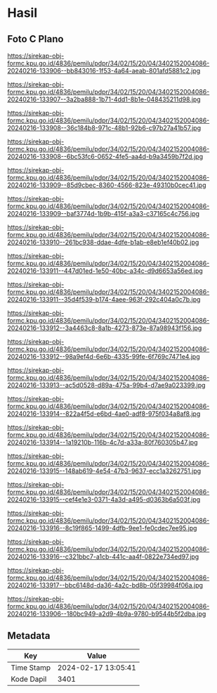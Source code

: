 # Hasil

## Foto C Plano

https://sirekap-obj-formc.kpu.go.id/4836/pemilu/pdpr/34/02/15/20/04/3402152004086-20240216-133906--bb843016-1f53-4a64-aeab-801afd5881c2.jpg

https://sirekap-obj-formc.kpu.go.id/4836/pemilu/pdpr/34/02/15/20/04/3402152004086-20240216-133907--3a2ba888-1b71-4dd1-8b1e-048435211d98.jpg

https://sirekap-obj-formc.kpu.go.id/4836/pemilu/pdpr/34/02/15/20/04/3402152004086-20240216-133908--36c184b8-971c-48b1-92b6-c97b27a41b57.jpg

https://sirekap-obj-formc.kpu.go.id/4836/pemilu/pdpr/34/02/15/20/04/3402152004086-20240216-133908--6bc53fc6-0652-4fe5-aa4d-b9a3459b7f2d.jpg

https://sirekap-obj-formc.kpu.go.id/4836/pemilu/pdpr/34/02/15/20/04/3402152004086-20240216-133909--85d9cbec-8360-4566-823e-49310b0cec41.jpg

https://sirekap-obj-formc.kpu.go.id/4836/pemilu/pdpr/34/02/15/20/04/3402152004086-20240216-133909--baf3774d-1b9b-415f-a3a3-c37165c4c756.jpg

https://sirekap-obj-formc.kpu.go.id/4836/pemilu/pdpr/34/02/15/20/04/3402152004086-20240216-133910--261bc938-ddae-4dfe-b1ab-e8eb1ef40b02.jpg

https://sirekap-obj-formc.kpu.go.id/4836/pemilu/pdpr/34/02/15/20/04/3402152004086-20240216-133911--447d01ed-1e50-40bc-a34c-d9d6653a56ed.jpg

https://sirekap-obj-formc.kpu.go.id/4836/pemilu/pdpr/34/02/15/20/04/3402152004086-20240216-133911--35d4f539-b174-4aee-963f-292c404a0c7b.jpg

https://sirekap-obj-formc.kpu.go.id/4836/pemilu/pdpr/34/02/15/20/04/3402152004086-20240216-133912--3a4463c8-8a1b-4273-873e-87a98943f156.jpg

https://sirekap-obj-formc.kpu.go.id/4836/pemilu/pdpr/34/02/15/20/04/3402152004086-20240216-133912--98a9ef4d-6e6b-4335-99fe-6f769c7471e4.jpg

https://sirekap-obj-formc.kpu.go.id/4836/pemilu/pdpr/34/02/15/20/04/3402152004086-20240216-133913--ac5d0528-d89a-475a-99b4-d7ae9a023399.jpg

https://sirekap-obj-formc.kpu.go.id/4836/pemilu/pdpr/34/02/15/20/04/3402152004086-20240216-133914--822a4f5d-e6bd-4ae0-adf8-975f034a8af8.jpg

https://sirekap-obj-formc.kpu.go.id/4836/pemilu/pdpr/34/02/15/20/04/3402152004086-20240216-133914--1a19210b-116b-4c7d-a33a-80f760305b47.jpg

https://sirekap-obj-formc.kpu.go.id/4836/pemilu/pdpr/34/02/15/20/04/3402152004086-20240216-133915--148ab619-4e54-47b3-9637-ecc1a3262751.jpg

https://sirekap-obj-formc.kpu.go.id/4836/pemilu/pdpr/34/02/15/20/04/3402152004086-20240216-133915--cef4e1e3-0371-4a3d-a495-d0363b6a503f.jpg

https://sirekap-obj-formc.kpu.go.id/4836/pemilu/pdpr/34/02/15/20/04/3402152004086-20240216-133916--8c19f865-1499-4dfb-9ee1-fe0cdec7ee95.jpg

https://sirekap-obj-formc.kpu.go.id/4836/pemilu/pdpr/34/02/15/20/04/3402152004086-20240216-133916--c321bbc7-a1cb-441c-aa4f-0822e734ed97.jpg

https://sirekap-obj-formc.kpu.go.id/4836/pemilu/pdpr/34/02/15/20/04/3402152004086-20240216-133917--bbc6148d-da36-4a2c-bd8b-05f39984f06a.jpg

https://sirekap-obj-formc.kpu.go.id/4836/pemilu/pdpr/34/02/15/20/04/3402152004086-20240216-133906--180bc949-a2d9-4b9a-9780-b9544b5f2dba.jpg


## Metadata

| Key        | Value               |
| ---------- | ------------------- |
| Time Stamp | 2024-02-17 13:05:41 |
| Kode Dapil | 3401                |



